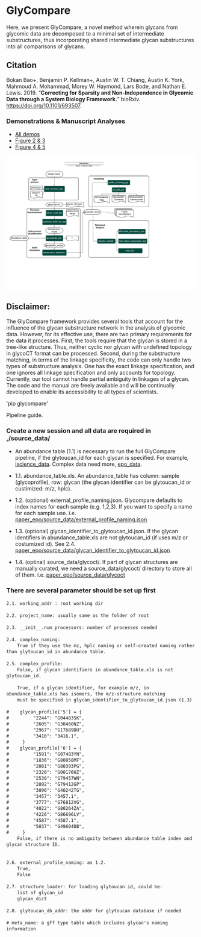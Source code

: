 # GlyCompare

Here, we present GlyCompare, a novel method wherein glycans from glycomic data are decomposed to a minimal set of intermediate substructures, thus incorporating shared intermediate glycan substructures into all comparisons of glycans. 

## Citation
Bokan Bao+, Benjamin P. Kellman+, Austin W. T. Chiang, Austin K. York, Mahmoud A. Mohammad, Morey W. Haymond, Lars Bode, and Nathan E. Lewis. 2019. “**Correcting for Sparsity and Non-Independence in Glycomic Data through a System Biology Framework.**” bioRxiv. https://doi.org/10.1101/693507.

### Demonstrations & Manuscript Analyses
- [All demos](https://github.com/LewisLabUCSD/GlyCompare/tree/master/example_notebook)
- [Figure 2 & 3](https://github.com/LewisLabUCSD/GlyCompare/blob/master/example_notebook/Fig2_Fig3_epo_analysis.ipynb)
- [Figure 4 & 5](https://github.com/LewisLabUCSD/GlyCompare/blob/master/example_notebook/Fig4_Fig5_hmo_analysis.ipynb)

![workflow](GlyCompare_flow.png)

## Disclaimer:

The GlyCompare framework provides several tools that account for the influence of the glycan substructure network in the analysis of glycomic data. However, for its effective use, there are two primary requirements for the data it processes. First, the tools require that the glycan is stored in a tree-like structure. Thus, neither cyclic nor glycan with undefined topology in glycoCT format can be processed. Second, during the substructure matching, in terms of the linkage specificity, the code can only handle two types of substructure analysis. One has the exact linkage specification, and one ignores all linkage specification and only accounts for topology. Currently, our tool cannot handle partial ambiguity in linkages of a glycan. The code and the manual are freely available and will be continually developed to enable its accessibility to all types of scientists. 


'pip glycompare'


Pipeline guide.

### Create a new session and all data are required in ,/source_data/
- An abundance table (1.1) is necessary to run the full GlyCompare pipeline, if the glytoucan_id for each glycan is specified. For example, [iscience_data](https://github.com/LewisLabUCSD/GlyCompare/blob/master/example_data/test_iscience/source_data/abundace_table.csv). Complex data need more, [epo_data](https://github.com/LewisLabUCSD/GlyCompare/blob/master/example_data/paper_epo/source_data/). 
- 1.1. abundance_table.xls. An abundance_table has column: sample (glycoprofile), row: glycan (the glycan identifier can be glytoucan_id or custimized: m/z, hplc). 
    
    

- 1.2. (optional) external_profile_naming.json. Glycompare defaults to index names for each sample (e.g. 1,2,3). If you want to specify a name for each sample use. i.e. [paper_epo/source_data/external_profile_naming.json](https://github.com/LewisLabUCSD/GlyCompare/blob/master/example_data/paper_epo/source_data/external_profile_naming.json)
    
    

- 1.3. (optional) glycan_identifier_to_glytoucan_id.json. If the glycan identifiers in abundance_table.xls are not glytoucan_id (if uses m/z or costumized id). See 2.4. [paper_epo/source_data/glycan_identifier_to_glytoucan_id.json](https://github.com/LewisLabUCSD/GlyCompare/blob/master/example_data/paper_epo/source_data/glycan_identifier_to_glytoucan_id.json)
    
    
- 1.4. (optinal) source_data/glycoct/. If part of glycan structures are manually curated, we need a source_data/glycoct/ directory to store all of them.
     i.e. [paper_epo/source_data/glycoct](https://github.com/LewisLabUCSD/GlyCompare/tree/master/example_data/paper_epo/source_data/glycoct)


### There are several parameter should be set up first
    2.1. working_addr : root working dir

    2.2. project_name: usually same as the folder of root

    2.3. __init__.num_processors: number of processes needed

    2.4. complex_naming: 
        True if they use the mz, hplc naming or self-created naming rather than glytoucan_id in abundance table.
        
    2.5. complex_profile: 
        False, if glycan identifiers in abundance_table.xls is not glytoucan_id.
        
        True, if a glycan identifier, for example m/z, in abundance_table.xls has isomers, the m/z-structure matching 
        must be specified in glycan_identifier_to_glytoucan_id.json (1.3)
        
    #    glycan_profile['5'] = {
    #         "2244": "G04483SK",
    #         "2605": "G30460NZ",
    #         "2967": "G17689DH",
    #         "3416": "3416.1",
    #     }
    #    glycan_profile['6'] = {
    #         "1591": "G07483YN",
    #         "1836": "G80858MF",
    #         "2081": "G80393PG",
    #         "2326": "G00176HZ",
    #         "2530": "G79457WN",
    #         "2892": "G79412GP",
    #         "3096": "G40242TG", 
    #         "3457": "3457.1",
    #         "3777": "G76812VG",
    #         "4022": "G80264ZA",
    #         "4226": "G86696LV",
    #         "4587": "4587.1",
    #         "5037": "G49604DB",
    #     }
        False, if there is no ambiguity between abundance table index and glycan structure ID.

    
    2.6. external_profile_naming: as 1.2.
        True, 
        False

    2.7. structure_loader: for loading glytoucan id, could be:
        list of glycan_id
        glycan_dict

    2.8. glytoucan_db_addr: the addr for glytoucan database if needed

    # meta_name: a gff type table which includes glycan's naming information
